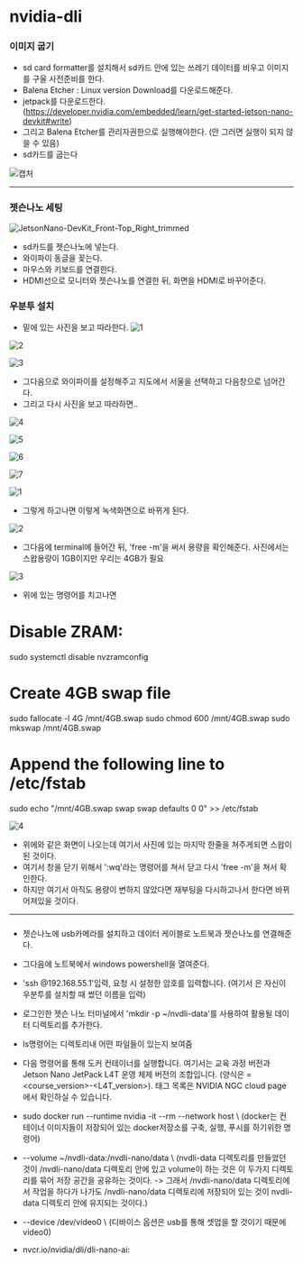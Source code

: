 # nvidia-dli

### 이미지 굽기
   - sd card formatter를 설치해서 sd카드 안에 있는 쓰레기 데이터를 비우고 이미지를 구울 사전준비를 한다.
   - Balena Etcher   :  Linux version Download를 다운로드해준다.
   - jetpack를 다운로드한다. (https://developer.nvidia.com/embedded/learn/get-started-jetson-nano-devkit#write)
   - 그리고 Balena Etcher를 관리자권한으로 실행해야한다. (안 그러면 실행이 되지 않을 수 있음)
   - sd카드를 굽는다

![캡처](https://user-images.githubusercontent.com/102521625/200294742-1785544a-27cd-4e3c-9fef-e60e707603c7.PNG)  

--------------------------------------------------------------------------------------------------------------  

### 젯슨나노 세팅
![JetsonNano-DevKit_Front-Top_Right_trimmed](https://user-images.githubusercontent.com/102521625/202900456-005377c2-0674-40cf-9021-8afcf58be629.jpg)
   - sd카드를 젯슨나노에 넣는다.
   - 와이파이 동글을 꽂는다.
   - 마우스와 키보드를 연결한다.
   - HDMI선으로 모니터와 젯슨나노를 연결한 뒤, 화면을 HDMI로 바꾸어준다.  

### 우분투 설치
  
  - 밑에 있는 사진을 보고 따라한다.
![1](https://user-images.githubusercontent.com/102521625/202900860-abde7082-e4ee-447f-8951-42ccd806a3a7.jpg)
  
![2](https://user-images.githubusercontent.com/102521625/202900889-0b449bd3-ca49-436f-9869-73f519c015bd.jpg)  

![3](https://user-images.githubusercontent.com/102521625/202900903-07e9b0f2-b8cf-4295-8552-04b5f1b9ad72.jpg)
  
- 그다음으로 와이파이를 설정해주고 지도에서 서울을 선택하고 다음창으로 넘어간다. 
- 그리고 다시 사진을 보고 따라하면.. 
  
![4](https://user-images.githubusercontent.com/102521625/202901012-bb1f3b66-37ef-4a2c-89e9-3c9c15f30eb4.jpg)
  
![5](https://user-images.githubusercontent.com/102521625/202901038-4b763891-a7ba-4066-9442-2e5f9a245373.jpg)
  
![6](https://user-images.githubusercontent.com/102521625/202901055-f861af5d-3f40-4ea7-ab65-acb557f2ccc7.jpg)
  
![7](https://user-images.githubusercontent.com/102521625/202901064-998fa51b-41af-4df2-acd1-e3fe7d4821e6.jpg)
  
  
![1](https://user-images.githubusercontent.com/102521625/202901130-1220753e-109a-4f1f-8412-8c4b4ee902fd.jpg)
  
- 그렇게 하고나면 이렇게 녹색화면으로 바뀌게 된다.
  
  
![2](https://user-images.githubusercontent.com/102521625/202901261-e404a9e2-54b1-4566-b455-5c5202bff301.jpg)  
- 그다음에 terminal에 들어간 뒤, 'free -m'을 써서 용량을 확인해준다. 사진에서는 스왑용량이 1GB이지만 우리는 4GB가 필요
  
![3](https://user-images.githubusercontent.com/102521625/202901460-4673a559-c05d-4d8d-bf11-5e20e31bd9e6.jpg)
- 위에 있는 명령어를 치고나면  
# Disable ZRAM:
sudo systemctl disable nvzramconfig

# Create 4GB swap file
sudo fallocate -l 4G /mnt/4GB.swap
sudo chmod 600 /mnt/4GB.swap
sudo mkswap /mnt/4GB.swap

# Append the following line to /etc/fstab
sudo echo "/mnt/4GB.swap swap swap defaults 0 0" >> /etc/fstab


![4](https://user-images.githubusercontent.com/102521625/202901583-06260127-467e-4a9b-a759-f88843453c87.jpg)
- 위에와 같은 화면이 나오는데 여기서 사진에 있는 마지막 한줄을 쳐주게되면 스왑이 된 것이다.  
- 여기서 창을 닫기 위해서 ':wq'라는 명령어를 쳐서 닫고 다시 'free -m'을 쳐서 확인한다.  
- 하지만 여기서 아직도 용량이 변하지 않았다면 재부팅을 다시하고나서 한다면 바뀌어져있을 것이다.

---------------------------------------------------------------------------------  
### 

- 젯슨나노에 usb카메라를 설치하고 데이터 케이블로 노트북과 젯슨나노를 연결해준다.  
- 그다음에 노트북에서 windows powershell을 열여준다.  
- 'ssh <username>@192.168.55.1'입력, 요청 시 설정한 암호를 입력합니다.  (여기서 <username>은 자신이 우분투를 설치할 때 썼던 이름을 입력)  
- 로그인한 젯슨 나노 터미널에서 'mkdir -p ~/nvdli-data'를 사용하여 활용될 데이터 디렉토리를 추가한다.  
  
- ls명령어는 디렉토리내 어떤 파일들이 있는지 보여줌
  
- 다음 명령어를 통해 도커 컨테이너를 실행합니다. 여기서<tag>는 교육 과정 버전과 Jetson Nano JetPack L4T 운영 체제 버전의 조합입니다. (양식은 <tag> = <course_version>-<L4T_version>). 태그 목록은 NVIDIA NGC cloud page에서 확인하실 수 있습니다.  
     

- sudo docker run --runtime nvidia -it --rm --network host \    (docker는 컨테이너 이미지들이 저장되어 있는 docker저장소를 구축, 실행, 푸시를 하기위한 명령어)
- --volume ~/nvdli-data:/nvdli-nano/data \    (nvdli-data 디렉토리를 만들었던 것이 /nvdli-nano/data 디렉토리 안에 있고 volume이 하는 것은 이 두가지 디렉토리를 묶어 저장 공간을 공유하는 것이다. -> 그래서 /nvdli-nano/data 디렉토리에서 작업을 하다가 나가도 /nvdli-nano/data 디렉토리에 저장되어 있는 것이 nvdli-data 디렉토리 안에 유지되는 것이다.)
- --device /dev/video0 \     (디바이스 옵션은 usb를 통해 셋업을 할 것이기 때문에 video0)
-  nvcr.io/nvidia/dli/dli-nano-ai:<tag>

